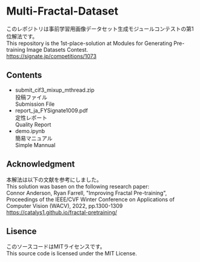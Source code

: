 # Multi-Fractal-Dataset

このレポジトリは事前学習用画像データセット生成モジュールコンテストの第1位解法です。  
This repository is the 1st-place-solution at Modules for Generating Pre-training Image Datasets Contest.  
https://signate.jp/competitions/1073

## Contents
* submit_cif3_mixup_mthread.zip  
  投稿ファイル  
  Submission File
* report_ja_FYSignate1009.pdf  
  定性レポート  
  Quality Report
* demo.ipynb  
  簡易マニュアル  
  Simple Mannual

## Acknowledgment
本解法は以下の文献を参考にしました。  
This solution was basen on the following research paper:  
Connor Anderson, Ryan Farrell, "Improving Fractal Pre-training", 
Proceedings of the IEEE/CVF Winter Conference on Applications of Computer Vision (WACV), 2022, pp.1300-1309  
https://catalys1.github.io/fractal-pretraining/

## Lisence
このソースコードはMITライセンスです。  
This source code is licensed under the MIT License.